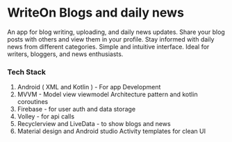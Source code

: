 # WriteOn Blogs and daily news
An app for blog writing, uploading, and daily news updates. Share your blog posts with others and view them in your profile. Stay informed with daily news from different categories. Simple and intuitive interface. Ideal for writers, bloggers, and news enthusiasts.

### Tech Stack
1. Android ( XML and Kotlin ) - For app Development
2. MVVM - Model view viewmodel Architecture pattern and kotlin coroutines
4. Firebase - for user auth and data storage
5. Volley - for api calls
6. Recyclerview and LiveData - to show blogs and news
7. Material design and Android studio Activity templates for clean UI
